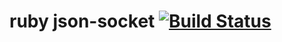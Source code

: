 # ruby json-socket [![Build Status](https://travis-ci.org/foi/ruby-json-socket.svg?branch=master)](https://travis-ci.org/foi/ruby-json-socket)
